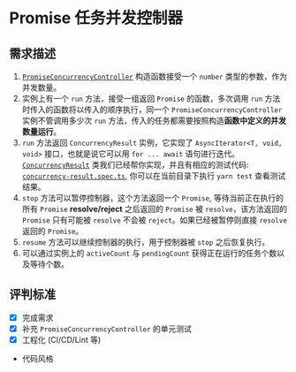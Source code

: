 # Promise 任务并发控制器

## 需求描述

1. [`PromiseConcurrencyController`](./src/index.ts) 构造函数接受一个 `number` 类型的参数，作为并发数量。
2. 实例上有一个 `run` 方法，接受一组返回 `Promise` 的函数，多次调用 `run` 方法时传入的函数将以传入的顺序执行，同一个 `PromiseConcurrencyController` 实例不管调用多少次 `run` 方法，传入的任务都需要按照构造**函数中定义的并发数量运行**。
3. `run` 方法返回 `ConcurrencyResult` 实例，它实现了 `AsyncIterator<T, void, void>` 接口，也就是说它可以用 `for ... await` 语句进行迭代。[`ConcurrencyResult`](./src/concurrency-result.ts) 类我们已经帮你实现，并且有相应的测试代码: [`concurrency-result.spec.ts`](./src/__tests__/concurrency-result.spec.ts), 你可以在当前目录下执行 `yarn test` 查看测试结果。
4. `stop` 方法可以暂停控制器，这个方法返回一个 `Promise`, 等待当前正在执行的所有 `Promise` **resolve/reject** 之后返回的 `Promise` 被 `resolve`，该方法返回的 `Promise` 只有可能被 `resolve` 不会被 `reject`。如果已经被暂停则直接 `resolve` 返回的 `Promise`。
5. `resume` 方法可以继续控制器的执行，用于控制器被 `stop` 之后恢复执行。
6. 可以通过实例上的 `activeCount` 与 `pendingCount` 获得正在运行的任务个数以及等待个数。

## 评判标准

- [x] 完成需求
- [x] 补充 `PromiseConcurrencyController` 的单元测试
- [x] 工程化 (CI/CD/Lint 等)
- 代码风格
